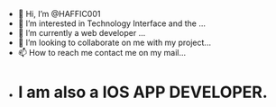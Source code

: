 - 👋 Hi, I’m @HAFFIC001
- 👀 I’m interested in Technology Interface and the ...
- 🌱 I’m currently a web developer ...
- 💞️ I’m looking to collaborate on me with my project...
- 📫 How to reach me contact me on my mail...
- # I am also a IOS APP DEVELOPER.

<!---
HAFFIC001/HAFFIC001 is a ✨ special ✨ repository because its `README.md` (this file) appears on your GitHub profile.
You can click the Preview link to take a look at your changes.
--->
